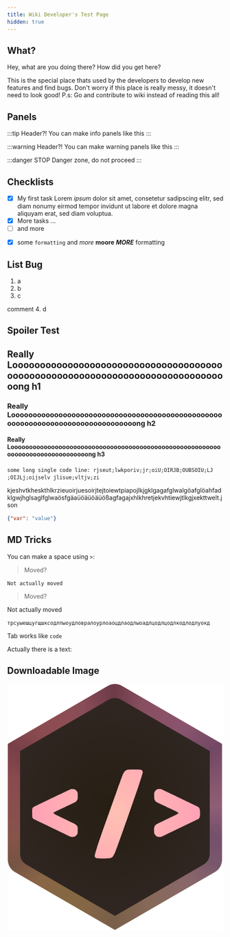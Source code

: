 ```yaml
---
title: Wiki Developer's Test Page
hidden: true
---
```


## What?

Hey, what are you doing there? How did you get here?

This is the special place thats used by the developers to develop new features and find bugs. Don't worry if this place is really messy, it doesn't need to look good!
P.s: Go and contribute to wiki instead of reading this all!

## Panels

:::tip Header?!
You can make info panels like this
:::

:::warning Header?!
You can make warning panels like this
:::

:::danger STOP
Danger zone, do not proceed
:::

## Checklists

<Checklist>

-   [x] My first task Lorem *ipsum* dolor sit amet, consetetur sadipscing elitr, sed diam nonumy eirmod tempor invidunt ut labore et dolore magna aliquyam erat, sed diam voluptua. 
-   [x] More tasks ...
-   [ ] and more

</Checklist>

<Checklist>

- [x] some `formatting` and *more* **moore** ***MORE*** formatting

</Checklist>

## List Bug

1. a
2. b
3. c

comment
4. d

## Spoiler Test

<Spoiler title="Looooooooooooooooooooooooooooooooooooooooooooooooooooooooooooooooooooooooong Hs">

## Really Looooooooooooooooooooooooooooooooooooooooooooooooooooooooooooooooooooooooooooooong h1

### Really Looooooooooooooooooooooooooooooooooooooooooooooooooooooooooooooooooooooooooooooong h2

#### Really Looooooooooooooooooooooooooooooooooooooooooooooooooooooooooooooooooooooooooooooong h3

`some long single code line: rjseut;lwkporiv;jr;oiU;OIRJB;OUBSOIU;LJ ;OIJLj;oijselv jlisue;vltjv;zi`

</Spoiler>

<CodeHeader>kjeshvtkheskthlkrzieuoirjuesoirjtejtoiewtpiapojlkjgklgagafglwalgöafglöahfadklgwjhglsaglfglwaösfgäaüöäüöäüößagfagajxhlkhretjekvhtiewjtlkgjxekttwelt.json</CodeHeader>

```json
{"var": "value"}
```

## MD Tricks

You can make a space using `>`:

> Moved?

    Not actually moved

> Moved?

Not actually moved

    трсуыешцугщшксодлпыоудловралоурлоаоцдлаодлыоадлцодлцодлкодлодлуокд

Tab works like `code`

Actually there is a text:

<!-- Comment! 👀 -->

## Downloadable Image

<a href="/assets/images/discord/oss.png" download>
  <img src="/assets/images/discord/oss.png" alt="OSS Image">
</a>
